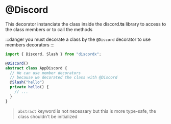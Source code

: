 # @Discord

This decorator instanciate the class inside the discord.**ts** library to access to the class members or to call the methods

:::danger
you must decorate a class by the `@Discord` decorator to use members decorators
:::

```typescript
import { Discord, Slash } from "discordx";

@Discord()
abstract class AppDiscord {
  // We can use member decorators
  // because we decorated the class with @Discord
  @Slash("hello")
  private hello() {
    // ...
  }
}
```

> `abstract` keyword is not necessary but this is more type-safe, the class shouldn't be initialized

<!--
## Params
### import
If you have a directory pattern that looks like this:

```sh
Main.ts
DiscordApp.ts
commands
- Ping.ts
- Hello.ts
- Blabla.ts
events
- MessageDelete.ts
```

You should use the `import` parameter for the `@Discord` decorator.
Here, all the elements will be injected into this Discord class instance.

```typescript
import * as Path from "path";
import { Discord, CommandNotFound } from "discordx";

// The prefix will be applied to the imported commands
@Discord({
  import: [
    Path.join(__dirname, "commands", "*.ts"),
    Path.join(__dirname, "events", "*.ts"),
    // You can also specify the class directly here if you don't want to use a glob
  ],
})
export abstract class DiscordApp {
}
```

Here is an example of what your command file should look like:

_Bye.ts_

```typescript
import { Slash } from "discordx";

// Do not have to decorate the class with @Discord
// It applied the parameters of the @Discord decorator that imported it
export abstract class Bye {
  @Slash("bye")
  async bye() {
    // ...
  }

  @Slash("ciao")
  async ciao() {
    // ...
  }
}
```

_MessageDelete.ts_

```typescript
import { On, ArgsOf } from "discordx";

// Do not have to decorate the class with @Discord
// It applied the parameters of the @Discord decorator that imported it
export abstract class MessageDelete {
  @On("messageDelete")
  async onMessageDelete([message]: ArgsOf<"messageDelete">) {
    message.reply("Bye!");
  }
}
```
-->
